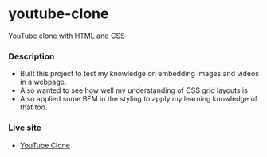 # youtube-clone
YouTube clone with HTML and CSS

### Description
* Built this project to test my knowledge on embedding images and videos in a webpage. 
* Also wanted to see how well my understanding of CSS grid layouts is
* Also applied some BEM in the styling to apply my learning knowledge of that too.

### Live site
* [YouTube Clone](https://asil2008.github.io/youtube-clone/)